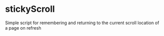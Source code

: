 # stickyScroll
Simple script for remembering and returning to the current scroll location of a page on refresh
